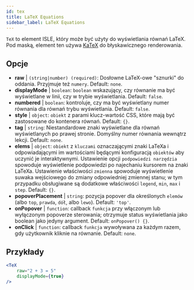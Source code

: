 ```yaml
---
id: tex
title: LaTeX Equations
sidebar_label: LaTeX Equations
---
```


`TeX` to element ISLE, który może być użyty do wyświetlania równań LaTeX. Pod maską, element ten używa [KaTeX](https://github.com/Khan/KaTeX) do błyskawicznego renderowania.

## Opcje

* __raw__ | `(string|number) (required)`: Dosłowne LaTeX-owe "sznurki" do oddania. Przyjmuje też `numery`. Default: `none`.
* __displayMode__ | `boolean`: `boolean` wskazujący, czy równanie ma być wyświetlane w linii, czy w trybie wyświetlania. Default: `false`.
* __numbered__ | `boolean`: kontroluje, czy ma być wyświetlany numer równania dla równań trybu wyświetlania. Default: `false`.
* __style__ | `object`: `obiekt` z parami klucz-wartość CSS, które mają być zastosowane do kontenera równań. Default: `{}`.
* __tag__ | `string`: Niestandardowe znaki wyświetlane dla równań wyświetlanych po prawej stronie. Domyślny numer równania wewnątrz lekcji. Default: `none`.
* __elems__ | `object`: `obiekt` z `kluczami` oznaczającymi znaki LaTeXa i odpowiadającymi im wartościami będącymi konfiguracją `obiektów` aby uczynić je interaktywnymi. Ustawienie opcji `podpowiedzi narzędzia` spowoduje wyświetlenie podpowiedzi po najechaniu kursorem na znaki LaTeXa. Ustawienie właściwości `zmienna` spowoduje wyświetlenie suwaka wejściowego do zmiany odpowiedniej zmiennej stanu; w tym przypadku obsługiwane są dodatkowe właściwości `legend`, `min`, `max` i `step`. Default: `{}`.
* __popoverPlacement__ | `string`: pozycja popover dla określonych `elemów` (albo `top`, `prawda`, `dół`, albo `lewo`). Default: `'top'`.
* __onPopover__ | `function`: callback `funkcja` przy włączonym lub wyłączonym popoverze sterowania; otrzymuje status wyświetlania jako boolean jako jedyny argument. Default: `onPopover() {}`.
* __onClick__ | `function`: callback `funkcja` wywoływana za każdym razem, gdy użytkownik kliknie na równanie. Default: `none`.


## Przykłady

```jsx live
<TeX
    raw="2 + 3 = 5"
    displayMode={true}
/>
```



